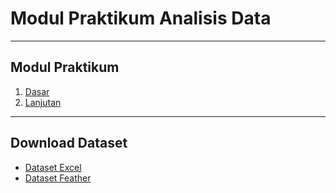 # Modul Praktikum Analisis Data

---

## Modul Praktikum

1. [Dasar](./MOD-BASIC.md)
2. [Lanjutan](./MOD-MAIN.md)

---

## Download Dataset

- [Dataset Excel](./data/dataset.xlsx)
- [Dataset Feather](./data/dataset.feather)
